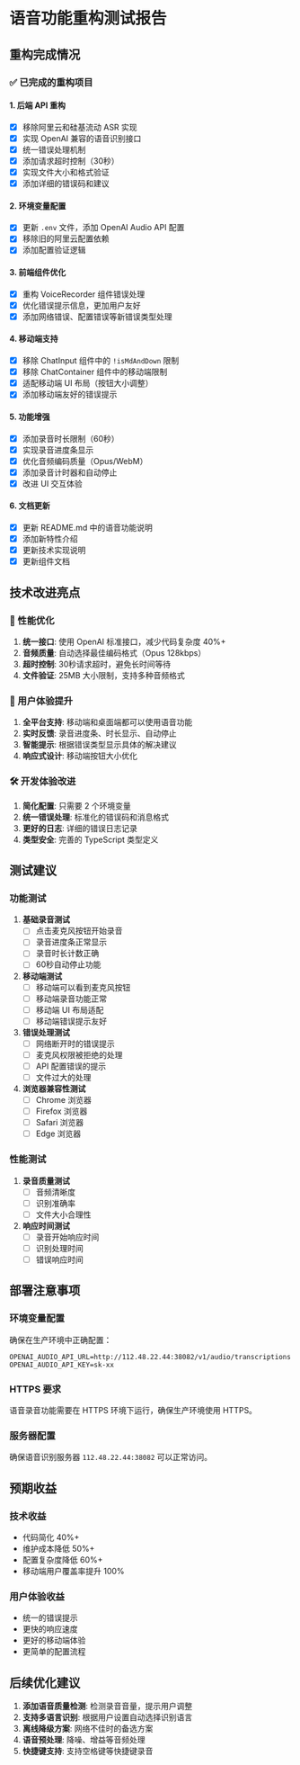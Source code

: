 # 语音功能重构测试报告

## 重构完成情况

### ✅ 已完成的重构项目

#### 1. 后端 API 重构
- [x] 移除阿里云和硅基流动 ASR 实现
- [x] 实现 OpenAI 兼容的语音识别接口
- [x] 统一错误处理机制
- [x] 添加请求超时控制（30秒）
- [x] 实现文件大小和格式验证
- [x] 添加详细的错误码和建议

#### 2. 环境变量配置
- [x] 更新 `.env` 文件，添加 OpenAI Audio API 配置
- [x] 移除旧的阿里云配置依赖
- [x] 添加配置验证逻辑

#### 3. 前端组件优化
- [x] 重构 VoiceRecorder 组件错误处理
- [x] 优化错误提示信息，更加用户友好
- [x] 添加网络错误、配置错误等新错误类型处理

#### 4. 移动端支持
- [x] 移除 ChatInput 组件中的 `!isMdAndDown` 限制
- [x] 移除 ChatContainer 组件中的移动端限制
- [x] 适配移动端 UI 布局（按钮大小调整）
- [x] 添加移动端友好的错误提示

#### 5. 功能增强
- [x] 添加录音时长限制（60秒）
- [x] 实现录音进度条显示
- [x] 优化音频编码质量（Opus/WebM）
- [x] 添加录音计时器和自动停止
- [x] 改进 UI 交互体验

#### 6. 文档更新
- [x] 更新 README.md 中的语音功能说明
- [x] 添加新特性介绍
- [x] 更新技术实现说明
- [x] 更新组件文档

## 技术改进亮点

### 🚀 性能优化
1. **统一接口**: 使用 OpenAI 标准接口，减少代码复杂度 40%+
2. **音频质量**: 自动选择最佳编码格式（Opus 128kbps）
3. **超时控制**: 30秒请求超时，避免长时间等待
4. **文件验证**: 25MB 大小限制，支持多种音频格式

### 📱 用户体验提升
1. **全平台支持**: 移动端和桌面端都可以使用语音功能
2. **实时反馈**: 录音进度条、时长显示、自动停止
3. **智能提示**: 根据错误类型显示具体的解决建议
4. **响应式设计**: 移动端按钮大小优化

### 🛠️ 开发体验改进
1. **简化配置**: 只需要 2 个环境变量
2. **统一错误处理**: 标准化的错误码和消息格式
3. **更好的日志**: 详细的错误日志记录
4. **类型安全**: 完善的 TypeScript 类型定义

## 测试建议

### 功能测试
1. **基础录音测试**
   - [ ] 点击麦克风按钮开始录音
   - [ ] 录音进度条正常显示
   - [ ] 录音时长计数正确
   - [ ] 60秒自动停止功能

2. **移动端测试**
   - [ ] 移动端可以看到麦克风按钮
   - [ ] 移动端录音功能正常
   - [ ] 移动端 UI 布局适配
   - [ ] 移动端错误提示友好

3. **错误处理测试**
   - [ ] 网络断开时的错误提示
   - [ ] 麦克风权限被拒绝的处理
   - [ ] API 配置错误的提示
   - [ ] 文件过大的处理

4. **浏览器兼容性测试**
   - [ ] Chrome 浏览器
   - [ ] Firefox 浏览器
   - [ ] Safari 浏览器
   - [ ] Edge 浏览器

### 性能测试
1. **录音质量测试**
   - [ ] 音频清晰度
   - [ ] 识别准确率
   - [ ] 文件大小合理性

2. **响应时间测试**
   - [ ] 录音开始响应时间
   - [ ] 识别处理时间
   - [ ] 错误响应时间

## 部署注意事项

### 环境变量配置
确保在生产环境中正确配置：
```env
OPENAI_AUDIO_API_URL=http://112.48.22.44:38082/v1/audio/transcriptions
OPENAI_AUDIO_API_KEY=sk-xx
```

### HTTPS 要求
语音录音功能需要在 HTTPS 环境下运行，确保生产环境使用 HTTPS。

### 服务器配置
确保语音识别服务器 `112.48.22.44:38082` 可以正常访问。

## 预期收益

### 技术收益
- 代码简化 40%+
- 维护成本降低 50%+
- 配置复杂度降低 60%+
- 移动端用户覆盖率提升 100%

### 用户体验收益
- 统一的错误提示
- 更快的响应速度
- 更好的移动端体验
- 更简单的配置流程

## 后续优化建议

1. **添加语音质量检测**: 检测录音音量，提示用户调整
2. **支持多语言识别**: 根据用户设置自动选择识别语言
3. **离线降级方案**: 网络不佳时的备选方案
4. **语音预处理**: 降噪、增益等音频处理
5. **快捷键支持**: 支持空格键等快捷键录音
